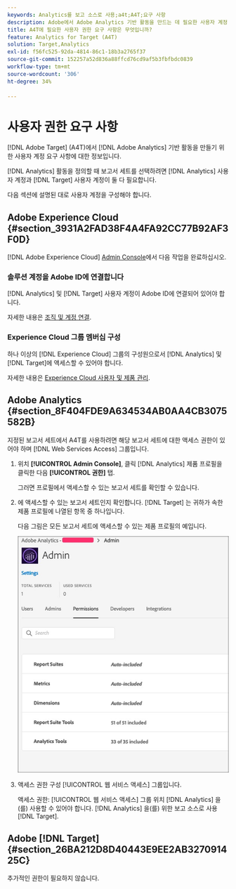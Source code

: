 ```yaml
---
keywords: Analytics를 보고 소스로 사용;a4t;A4T;요구 사항
description: Adobe에서 Adobe Analytics 기반 활동을 만드는 데 필요한 사용자 계정 요구 사항을 구성하는 방법에 대해 알아봅니다 [!DNL Target] 분석 사용 [!DNL Target] (A4T).
title: A4T에 필요한 사용자 권한 요구 사항은 무엇입니까?
feature: Analytics for Target (A4T)
solution: Target,Analytics
exl-id: f56fc525-92da-4814-86c1-18b3a2765f37
source-git-commit: 152257a52d836a88ffcd76cd9af5b3fbfbdc0839
workflow-type: tm+mt
source-wordcount: '306'
ht-degree: 34%

---
```


# 사용자 권한 요구 사항

[!DNL Adobe Target] (A4T)에서 [!DNL Adobe Analytics] 기반 활동을 만들기 위한 사용자 계정 요구 사항에 대한 정보입니다.

[!DNL Analytics] 활동을 정의할 때 보고서 세트를 선택하려면 [!DNL Analytics] 사용자 계정과 [!DNL Target] 사용자 계정이 둘 다 필요합니다.

다음 섹션에 설명된 대로 사용자 계정을 구성해야 합니다.

## Adobe Experience Cloud {#section_3931A2FAD38F4A4FA92CC77B92AF3F0D}

[!DNL Adobe Experience Cloud] [Admin Console](https://adminconsole.adobe.com)에서 다음 작업을 완료하십시오.

### 솔루션 계정을 Adobe ID에 연결합니다

[!DNL Analytics] 및 [!DNL Target] 사용자 계정이 Adobe ID에 연결되어 있어야 합니다.

자세한 내용은 [조직 및 계정 연결](https://experienceleague.adobe.com/docs/core-services/interface/administration/organizations.html?lang=en).

### Experience Cloud 그룹 멤버십 구성

하나 이상의 [!DNL Experience Cloud] 그룹의 구성원으로서 [!DNL Analytics] 및 [!DNL Target]에 액세스할 수 있어야 합니다.

자세한 내용은 [Experience Cloud 사용자 및 제품 관리](https://experienceleague.adobe.com/docs/core-services/interface/manage-users-and-products/admin-getting-started.html).

## Adobe Analytics {#section_8F404FDE9A634534AB0AA4CB3075582B}

지정된 보고서 세트에서 A4T를 사용하려면 해당 보고서 세트에 대한 액세스 권한이 있어야 하며 [!DNL Web Services Access] 그룹입니다.

1. 위치 **[!UICONTROL Admin Console]**, 클릭 [!DNL Analytics] 제품 프로필을 클릭한 다음 **[!UICONTROL 권한]** 탭.

   그러면 프로필에서 액세스할 수 있는 보고서 세트를 확인할 수 있습니다.

1. 에 액세스할 수 있는 보고서 세트인지 확인합니다. [!DNL Target] 는 귀하가 속한 제품 프로필에 나열된 항목 중 하나입니다.

   다음 그림은 모든 보고서 세트에 액세스할 수 있는 제품 프로필의 예입니다.

   ![Admin Console 권한 탭](/help/main/c-integrating-target-with-mac/a4t/assets/permissions-tab.png)

1. 액세스 권한 구성 [!UICONTROL 웹 서비스 액세스] 그룹입니다.

   액세스 권한: [!UICONTROL 웹 서비스 액세스] 그룹 위치 [!DNL Analytics] 을(를) 사용할 수 있어야 합니다. [!DNL Analytics] 을(를) 위한 보고 소스로 사용 [!DNL Target].


## Adobe [!DNL Target] {#section_26BA212D8D40443E9EE2AB327091425C}

추가적인 권한이 필요하지 않습니다.

